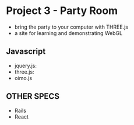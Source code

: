# Project 3 - Party Room

- bring the party to your computer with THREE.js
- a site for learning and demonstrating WebGL

## **Javascript**

- jquery.js: 
- three.js: 
- oimo.js

## **OTHER SPECS**
- Rails
- React
